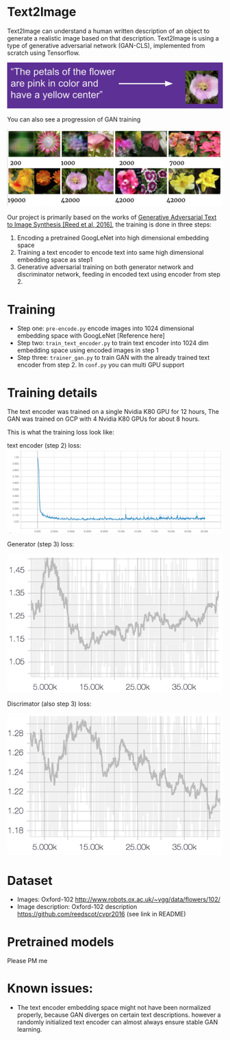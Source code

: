 # Text2Image
Text2Image can understand a human written description of an object to generate a realistic 
image based on that description. Text2Image is using a type of generative adversarial network (GAN-CLS), implemented from
 scratch using Tensorflow.

![text2image](images/text2image.png)

You can also see a progression of GAN training

![GAN_progression](images/GAN_Progression.png)

Our project is primarily based on the works of [Generative Adversarial Text to Image Synthesis [Reed et al, 2016]](http://proceedings.mlr.press/v48/reed16.pdf), 
the training is done in three steps: 
1. Encoding a pretrained GoogLeNet into high dimensional embedding space 
2. Training a text encoder to encode text into same high dimensional embedding space as step1
3. Generative adversarial training on both generator network and discriminator network, feeding in encoded text using encoder
from step 2.



# 
# Training
* Step one: `pre-encode.py` encode images into 1024 dimensional embedding space with GoogLeNet [Reference here]
* Step two: `train_text_encoder.py` to train text encoder into 1024 dim embedding space using encoded images in step 1
* Step three: `trainer_gan.py` to train GAN with the already trained text encoder from step 2. In `conf.py` you can multi GPU support

# Training details

The text encoder was trained on a single Nvidia K80 GPU for 12 hours, 
The GAN was trained on GCP with 4 Nvidia K80 GPUs for about 8 hours. 

This is what the training loss look like:

text encoder (step 2) loss:
![encoder loss](images/encoder_loss.png)

Generator (step 3) loss:

![g loss](images/G_loss.png)

Discrimator (also step 3) loss:

![d loss](images/D_loss.png)

# Dataset
* Images: Oxford-102 http://www.robots.ox.ac.uk/~vgg/data/flowers/102/
* Image description: Oxford-102 description https://github.com/reedscot/cvpr2016 (see link in README)

# Pretrained models
Please PM me 

# Known issues:
* The text encoder embedding space might not have been normalized properly, because GAN diverges on certain text descriptions.
however a randomly initialized text encoder can almost always ensure stable GAN learning.
